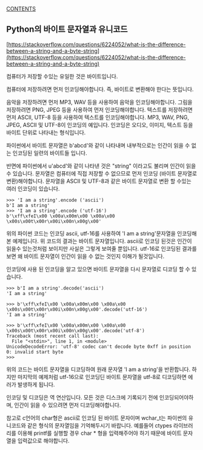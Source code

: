 [CONTENTS](README.md)
## Python의 바이트 문자열과 유니코드
[https://stackoverflow.com/questions/6224052/what-is-the-difference-between-a-string-and-a-byte-string](https://stackoverflow.com/questions/6224052/what-is-the-difference-between-a-string-and-a-byte-string)

컴퓨터가 저장할 수있는 유일한 것은 바이트입니다.

컴퓨터에 저장하려면 먼저 인코딩해야합니다. 즉, 바이트로 변환해야 한다는 뜻입니다.

음악을 저장하려면 먼저 MP3, WAV 등을 사용하여 음악을 인코딩해야합니다.
그림을 저장하려면 PNG, JPEG 등을 사용하여 먼저 인코딩해야합니다.
텍스트를 저장하려면 먼저 ASCII, UTF-8 등을 사용하여 텍스트를 인코딩해야합니다.
MP3, WAV, PNG, JPEG, ASCII 및 UTF-8이 인코딩의 예입니다. 인코딩은 오디오, 이미지, 텍스트 등을 바이트 단위로 나타내는 형식입니다.

파이썬에서 바이트 문자열은 b'abcd'와 같이 나타내며 내부적으로는 인간이 읽을 수 없는 인코딩된 일련의 바이트들 입니다.

반면에 파이썬에서 u'abcd'와 같이 나타낸 것은 "string" 이라고도 불리며 인간이 읽을 수 있습니다. 문자열은 컴퓨터에 직접 저장할 수 없으므로 먼저 인코딩 (바이트 문자열로 변환)해야합니다. 문자열을 ASCII 및 UTF-8과 같은 바이트 문자열로 변환 할 수있는 여러 인코딩이 있습니다.

```
>>> 'I am a string'.encode ('ascii')
b'I am a string'
>>> 'I am a string'.encode ('utf-16')
b'\xff\xfeI\x00 \x00a\x00m\x00 \x00a\x00 \x00s\x00t\x00r\x00i\x00n\x00g\x00'
```

위의 파이썬 코드는 인코딩 ascii, utf-16를 사용하여 'I am a string'문자열을 인코딩해본 예제입니다. 위 코드의 결과는 바이트 문자열입니다. ascii로 인코딩 된것은 인간이 읽을수 있는것처럼 보이지만 사실은 그렇게 보여줄 뿐입니다. utf-16로 인코딩된 결과를 보면 왜 바이트 문자열이 인간이 읽을 수 없는 것인지 이해가 될것입니다.

인코딩에 사용 된 인코딩을 알고 있으면 바이트 문자열을 다시 문자열로 디코딩 할 수 있습니다.

```
>>> b'I am a string'.decode('ascii')
'I am a string'

>>> b'\xff\xfeI\x00 \x00a\x00m\x00 \x00a\x00 \x00s\x00t\x00r\x00i\x00n\x00g\x00'.decode('utf-16')
'I am a string'

>>> b'\xff\xfeI\x00 \x00a\x00m\x00 \x00a\x00 \x00s\x00t\x00r\x00i\x00n\x00g\x00'.decode('utf-8')
Traceback (most recent call last):
  File "<stdin>", line 1, in <module>
UnicodeDecodeError: 'utf-8' codec can't decode byte 0xff in position 0: invalid start byte
>>> 
```

위의 코드는 바이트 문자열을 디코딩하여 원래 문자열 'I am a string'을 반환합니다. 하지만 마지막의 예제처럼 utf-16으로 인코딩딘 바이트 문자열을 utf-8로 디코딩하면 에러가 발생하게 됩니다.

인코딩 및 디코딩은 역 연산입니다. 모든 것은 디스크에 기록되기 전에 인코딩되어야하며, 인간이 읽을 수 있으려면 먼저 디코딩해야합니다.

참고로 c언어의 char형은 ascii로 인코딩 된 바이트 문자이며 wchar_t는 파이썬의 유니코드와 같은 형식의 문자열임을 기억해두시기 바랍니다. 예를들어 ctypes 라이브러리를 이용해 printf를 실행할 경우 char \* 형을 입력해주어야 하기 때문에 바이트 문자열을 입력값으로 해야합니다.